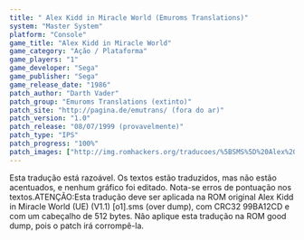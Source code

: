 ```yaml
---
title: " Alex Kidd in Miracle World (Emuroms Translations)"
system: "Master System"
platform: "Console"
game_title: "Alex Kidd in Miracle World"
game_category: "Ação / Plataforma"
game_players: "1"
game_developer: "Sega"
game_publisher: "Sega"
game_release_date: "1986"
patch_author: "Darth Vader"
patch_group: "Emuroms Translations (extinto)"
patch_site: "http://pagina.de/emutrans/ (fora do ar)"
patch_version: "1.0"
patch_release: "08/07/1999 (provavelmente)"
patch_type: "IPS"
patch_progress: "100%"
patch_images: ["http://img.romhackers.org/traducoes/%5BSMS%5D%20Alex%20Kidd%20in%20Miracle%20World%20-%20Emuroms%20Translations%20-%201.png","http://img.romhackers.org/traducoes/%5BSMS%5D%20Alex%20Kidd%20in%20Miracle%20World%20-%20Emuroms%20Translations%20-%202.png","http://img.romhackers.org/traducoes/%5BSMS%5D%20Alex%20Kidd%20in%20Miracle%20World%20-%20Emuroms%20Translations%20-%203.png"]
---
```

Esta tradução está razoável. Os textos estão traduzidos, mas não estão acentuados, e nenhum gráfico foi editado. Nota-se erros de pontuação nos textos.ATENÇÃO:Esta tradução deve ser aplicada na ROM original Alex Kidd in Miracle World (UE) (V1.1) [o1].sms (over dump), com CRC32 99BA12CD e com um cabeçalho de 512 bytes. Não aplique esta tradução na ROM good dump, pois o patch irá corrompê-la.